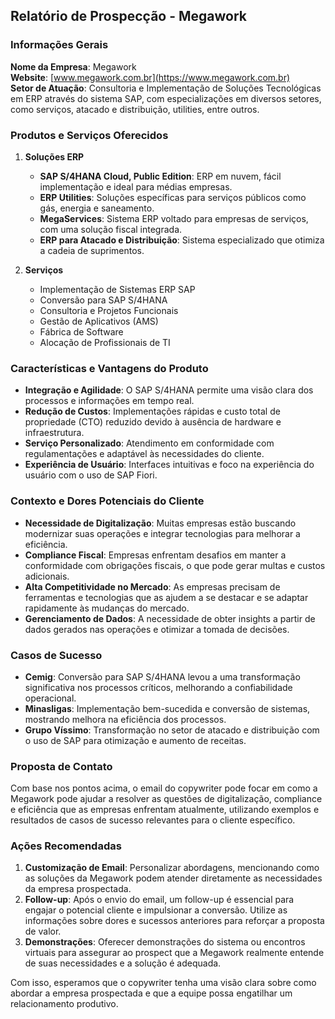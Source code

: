 ## Relatório de Prospecção - Megawork

### Informações Gerais
**Nome da Empresa**: Megawork  
**Website**: [www.megawork.com.br](https://www.megawork.com.br)  
**Setor de Atuação**: Consultoria e Implementação de Soluções Tecnológicas em ERP através do sistema SAP, com especializações em diversos setores, como serviços, atacado e distribuição, utilities, entre outros.

### Produtos e Serviços Oferecidos
1. **Soluções ERP**
   - **SAP S/4HANA Cloud, Public Edition**: ERP em nuvem, fácil implementação e ideal para médias empresas.
   - **ERP Utilities**: Soluções específicas para serviços públicos como gás, energia e saneamento.
   - **MegaServices**: Sistema ERP voltado para empresas de serviços, com uma solução fiscal integrada.
   - **ERP para Atacado e Distribuição**: Sistema especializado que otimiza a cadeia de suprimentos.

2. **Serviços**
   - Implementação de Sistemas ERP SAP
   - Conversão para SAP S/4HANA
   - Consultoria e Projetos Funcionais
   - Gestão de Aplicativos (AMS)
   - Fábrica de Software
   - Alocação de Profissionais de TI

### Características e Vantagens do Produto
- **Integração e Agilidade**: O SAP S/4HANA permite uma visão clara dos processos e informações em tempo real.
- **Redução de Custos**: Implementações rápidas e custo total de propriedade (CTO) reduzido devido à ausência de hardware e infraestrutura.
- **Serviço Personalizado**: Atendimento em conformidade com regulamentações e adaptável às necessidades do cliente.
- **Experiência de Usuário**: Interfaces intuitivas e foco na experiência do usuário com o uso de SAP Fiori.

### Contexto e Dores Potenciais do Cliente
- **Necessidade de Digitalização**: Muitas empresas estão buscando modernizar suas operações e integrar tecnologias para melhorar a eficiência.
- **Compliance Fiscal**: Empresas enfrentam desafios em manter a conformidade com obrigações fiscais, o que pode gerar multas e custos adicionais.
- **Alta Competitividade no Mercado**: As empresas precisam de ferramentas e tecnologias que as ajudem a se destacar e se adaptar rapidamente às mudanças do mercado.
- **Gerenciamento de Dados**: A necessidade de obter insights a partir de dados gerados nas operações e otimizar a tomada de decisões.

### Casos de Sucesso
- **Cemig**: Conversão para SAP S/4HANA levou a uma transformação significativa nos processos críticos, melhorando a confiabilidade operacional.
- **Minasligas**: Implementação bem-sucedida e conversão de sistemas, mostrando melhora na eficiência dos processos.
- **Grupo Víssimo**: Transformação no setor de atacado e distribuição com o uso de SAP para otimização e aumento de receitas.

### Proposta de Contato
Com base nos pontos acima, o email do copywriter pode focar em como a Megawork pode ajudar a resolver as questões de digitalização, compliance e eficiência que as empresas enfrentam atualmente, utilizando exemplos e resultados de casos de sucesso relevantes para o cliente específico.

### Ações Recomendadas
1. **Customização de Email**: Personalizar abordagens, mencionando como as soluções da Megawork podem atender diretamente as necessidades da empresa prospectada.
2. **Follow-up**: Após o envio do email, um follow-up é essencial para engajar o potencial cliente e impulsionar a conversão. Utilize as informações sobre dores e sucessos anteriores para reforçar a proposta de valor.
3. **Demonstrações**: Oferecer demonstrações do sistema ou encontros virtuais para assegurar ao prospect que a Megawork realmente entende de suas necessidades e a solução é adequada.

Com isso, esperamos que o copywriter tenha uma visão clara sobre como abordar a empresa prospectada e que a equipe possa engatilhar um relacionamento produtivo.